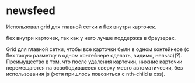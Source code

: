 # newsfeed

Использовал grid для главной сетки и flex внутри карточек.

flex внутри карточек, так как у него лучше поддержка в браузерах.

Grid для главной сетки, чтобы все карточки были в одном контейнере (с flex такую разметку в одном контейнере сделать, видимо, нельзя)(?). Преимущество в том, что после удаления карточки, нижние карточки перемещаются на освободившееся сверху место автоматически, без использования js (хотя пришлось повозиться с nth-child в css).

